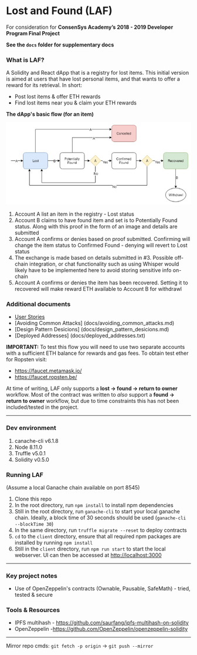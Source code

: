 # Lost and Found (LAF)
For consideration for **ConsenSys Academy’s 2018 - 2019 Developer Program Final Project**

__See the `docs` folder for supplementary docs__

### What is LAF?
A Solidity and React dApp that is a registry for lost items. This initial version is aimed at users that have lost personal items, and that wants to offer a reward for its retrieval. In short:
- Post lost items & offer ETH rewards
- Find lost items near you & claim your ETH rewards

**The dApp's basic flow (for an item)**

![LAF Flow](docs/LAF_flow.jpg?raw=true)

1. Account A list an item in the registry - Lost status
2. Account B claims to have found item and set is to Potentially Found status. Along with this proof in the form of an image and details are submitted
3. Account A confirms or denies based on proof submitted. Confirming will change the item status to Confirmed Found - denying will revert to Lost status
4. The exchange is made based on details submitted in #3. Possible off-chain integration, or chat functionality such as using Whisper would likely have to be implemented here to avoid storing sensitive info on-chain
5. Account A confirms or denies the item has been recovered. Setting it to recovered will make reward ETH available to Account B for withdrawl

### Additional documents
- [User Stories](https://github.com/aphexyuri/lost-and-found/blob/master/docs/avoiding_common_attacks.md)
- [Avoiding Common Attacks] (docs/avoiding_common_attacks.md)
- [Design Pattern Desicions] (docs/design_pattern_desicions.md)
- [Deployed Addresses] (docs/deployed_addresses.txt)


**IMPORTANT:** To test this flow you will need to use two separate accounts with a sufficient ETH balance for rewards and gas fees. To obtain test ether for Ropsten visit:
- https://faucet.metamask.io/
- https://faucet.ropsten.be/

At time of writing, LAF only supports a **lost -> found -> return to owner** workflow. Most of the contract was written to *also* support a **found -> return to owner** workflow, but due to time constraints this has not been included/tested in the project.

---

### Dev environment
1. canache-cli v6.1.8
2. Node 8.11.0
3. Truffle v5.0.1
4. Solidity v0.5.0


### Running LAF
(Assume a local Ganache chain available on port 8545)

1. Clone this repo
2. In the root directory, run `npm install` to install npm dependencies
3. Still in the root directory, run `ganache-cli` to start your local ganache chain. Ideally, a block time of 30 seconds should be used (`ganache-cli --blockTime 30`)
4. In the same directory, run `truffle migrate --reset` to deploy contracts
4. `cd` to the `client` directory, ensure that all required npm packages are installed by running `npm install` 
5. Still in the `client` directory, run `npm run start` to start the local webserver. UI can then be accessed at [http://localhost:3000](http://localhost:3000)

---

### Key project notes

- Use of OpenZeppelin's contracts (Ownable, Pausable, SafeMath) - tried, tested & secure


### Tools & Resources
- IPFS multihash - https://github.com/saurfang/ipfs-multihash-on-solidity
- OpenZeppelin -https://github.com/OpenZeppelin/openzeppelin-solidity

---

Mirror repo cmds: `git fetch -p origin` -> `git push --mirror`